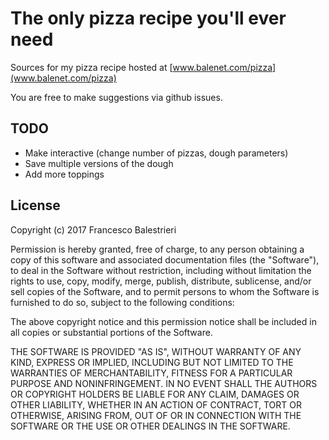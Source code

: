 # The only pizza recipe you'll ever need

Sources for my pizza recipe hosted at [www.balenet.com/pizza](www.balenet.com/pizza)

You are free to make suggestions via github issues.

## TODO

   * Make interactive (change number of pizzas, dough parameters)
   * Save multiple versions of the dough
   * Add more toppings

## License

Copyright (c) 2017 Francesco Balestrieri

Permission is hereby granted, free of charge, to any person obtaining a copy of this software and associated documentation files (the "Software"), to deal in the Software without restriction, including without limitation the rights to use, copy, modify, merge, publish, distribute, sublicense, and/or sell copies of the Software, and to permit persons to whom the Software is furnished to do so, subject to the following conditions:

The above copyright notice and this permission notice shall be included in all copies or substantial portions of the Software.

THE SOFTWARE IS PROVIDED "AS IS", WITHOUT WARRANTY OF ANY KIND, EXPRESS OR IMPLIED, INCLUDING BUT NOT LIMITED TO THE WARRANTIES OF MERCHANTABILITY, FITNESS FOR A PARTICULAR PURPOSE AND NONINFRINGEMENT. IN NO EVENT SHALL THE AUTHORS OR COPYRIGHT HOLDERS BE LIABLE FOR ANY CLAIM, DAMAGES OR OTHER LIABILITY, WHETHER IN AN ACTION OF CONTRACT, TORT OR OTHERWISE, ARISING FROM, OUT OF OR IN CONNECTION WITH THE SOFTWARE OR THE USE OR OTHER DEALINGS IN THE SOFTWARE.
